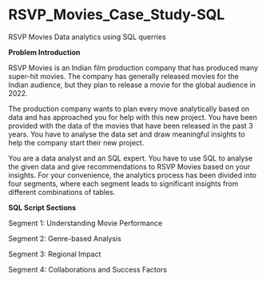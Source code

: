 # RSVP_Movies_Case_Study-SQL
RSVP Movies Data analytics using SQL querries

**Problem Introduction**

RSVP Movies is an Indian film production company that has produced many super-hit movies. The company has generally released movies for the Indian audience, but they plan to release a movie for the global audience in 2022.

 

The production company wants to plan every move analytically based on data and has approached you for help with this new project. You have been provided with the data of the movies that have been released in the past 3 years. You have to analyse the data set and draw meaningful insights to help the company start their new project.

 

You are a data analyst and an SQL expert. You have to use SQL to analyse the given data and give recommendations to RSVP Movies based on your insights. For your convenience, the analytics process has been divided into four segments, where each segment leads to significant insights from different combinations of tables. 

**SQL Script Sections**

Segment 1: Understanding Movie Performance

Segment 2: Genre-based Analysis

Segment 3: Regional Impact

Segment 4: Collaborations and Success Factors
